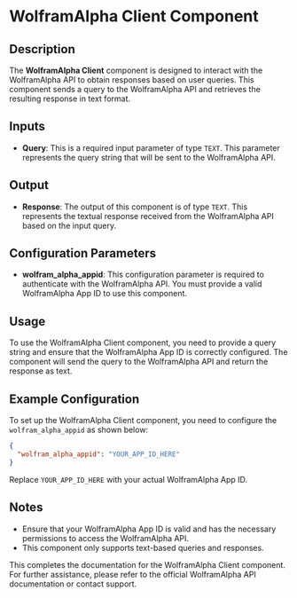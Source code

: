 # WolframAlpha Client Component

## Description

The **WolframAlpha Client** component is designed to interact with the WolframAlpha API to obtain responses based on user queries. This component sends a query to the WolframAlpha API and retrieves the resulting response in text format.

## Inputs

- **Query**: This is a required input parameter of type `TEXT`. This parameter represents the query string that will be sent to the WolframAlpha API.

## Output

- **Response**: The output of this component is of type `TEXT`. This represents the textual response received from the WolframAlpha API based on the input query.

## Configuration Parameters

- **wolfram_alpha_appid**: This configuration parameter is required to authenticate with the WolframAlpha API. You must provide a valid WolframAlpha App ID to use this component.

## Usage

To use the WolframAlpha Client component, you need to provide a query string and ensure that the WolframAlpha App ID is correctly configured. The component will send the query to the WolframAlpha API and return the response as text.

## Example Configuration

To set up the WolframAlpha Client component, you need to configure the `wolfram_alpha_appid` as shown below:

```json
{
  "wolfram_alpha_appid": "YOUR_APP_ID_HERE"
}
```

Replace `YOUR_APP_ID_HERE` with your actual WolframAlpha App ID.

## Notes

- Ensure that your WolframAlpha App ID is valid and has the necessary permissions to access the WolframAlpha API.
- This component only supports text-based queries and responses.

This completes the documentation for the WolframAlpha Client component. For further assistance, please refer to the official WolframAlpha API documentation or contact support.